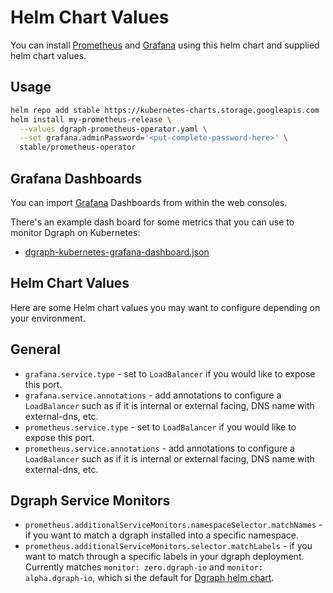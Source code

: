 # Helm Chart Values

You can install [Prometheus](https://prometheus.io/) and [Grafana](https://grafana.com/) using this helm chart and supplied helm chart values. 

## Usage

```bash
helm repo add stable https://kubernetes-charts.storage.googleapis.com
helm install my-prometheus-release \
  --values dgraph-prometheus-operator.yaml \
  --set grafana.adminPassword='<put-complete-password-here>' \ 
  stable/prometheus-operator 
```

## Grafana Dashboards

You can import [Grafana](https://grafana.com/) Dashboards from within the web consoles.  

There's an example dash board for some metrics that you can use to monitor Dgraph on Kubernetes:

* [dgraph-kubernetes-grafana-dashboard.json](../../grafana/dgraph-kubernetes-grafana-dashboard.json)

## Helm Chart Values

Here are some Helm chart values you may want to configure depending on your environment.

## General

* `grafana.service.type` - set to `LoadBalancer` if you would like to expose this port.
* `grafana.service.annotations` - add annotations to configure a `LoadBalancer` such as if it is internal or external facing, DNS name with external-dns, etc.
* `prometheus.service.type` - set to `LoadBalancer` if you would like to expose this port.
* `prometheus.service.annotations` - add annotations to configure a `LoadBalancer` such as if it is internal or external facing, DNS name with external-dns, etc.

## Dgraph Service Monitors

* `prometheus.additionalServiceMonitors.namespaceSelector.matchNames` - if you want to match a dgraph installed into a specific namespace.
* `prometheus.additionalServiceMonitors.selector.matchLabels` - if you want to match through a specific labels in your dgraph deployment.  Currently matches `monitor: zero.dgraph-io` and `monitor: alpha.dgraph-io`, which si the default for [Dgraph helm chart](https://github.com/dgraph-io/charts).
